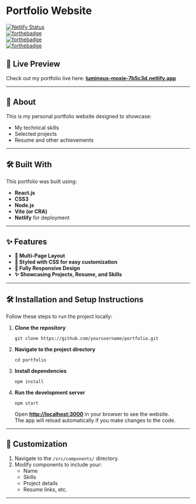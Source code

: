 

Portfolio Website
=================

[![Netlify Status](https://api.netlify.com/api/v1/badges/your-badge-id/deploy-status)](https://luminous-moxie-7b5c3d.netlify.app/)\
[![forthebadge](https://forthebadge.com/images/badges/built-with-love.svg)](https://forthebadge.com/)\
[![forthebadge](https://forthebadge.com/images/badges/made-with-javascript.svg)](https://forthebadge.com/)\
[![forthebadge](https://forthebadge.com/images/badges/open-source.svg)](https://forthebadge.com/)

🚀 Live Preview
---------------

Check out my portfolio live here: **[luminous-moxie-7b5c3d.netlify.app](https://luminous-moxie-7b5c3d.netlify.app/)**

* * * * *

📌 About
--------

This is my personal portfolio website designed to showcase:

-   My technical skills
-   Selected projects
-   Resume and other achievements

* * * * *

🛠️ Built With
--------------

This portfolio was built using:

-   **React.js**
-   **CSS3**
-   **Node.js**
-   **Vite (or CRA)**
-   **Netlify** for deployment

* * * * *

✨ Features
----------

-   **📖 Multi-Page Layout**
-   **🎨 Styled with CSS for easy customization**
-   **📱 Fully Responsive Design**
-   **✨ Showcasing Projects, Resume, and Skills**

* * * * *

🛠 Installation and Setup Instructions
--------------------------------------

Follow these steps to run the project locally:

1.  **Clone the repository**

    ```
    git clone https://github.com/yourusername/portfolio.git

    ```

2.  **Navigate to the project directory**

    ```
    cd portfolio

    ```

3.  **Install dependencies**

    ```
    npm install

    ```

4.  **Run the development server**

    ```
    npm start

    ```

    Open **[http://localhost:3000](http://localhost:3000/)** in your browser to see the website.\
    The app will reload automatically if you make changes to the code.

* * * * *

🔧 Customization
----------------

1.  Navigate to the `/src/components/` directory.
2.  Modify components to include your:
    -   Name
    -   Skills
    -   Project details
    -   Resume links, etc.

* * * * *


